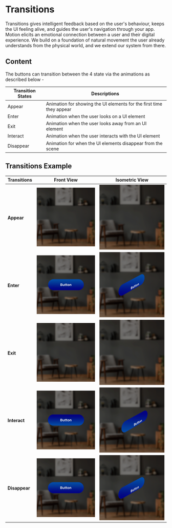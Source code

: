 # Transitions

Transitions gives intelligent feedback based on the user's behaviour, keeps the UI feeling alive, and guides the user's navigation through your app. Motion elicits an emotional connection between a user and their digital experience. We build on a foundation of natural movement the user already understands from the physical world, and we extend our system from there.

## Content <a href="#transitions-content" id="transitions-content"></a>

The buttons can transition between the 4 state via the animations as described below -

| **Transition States** | **Descriptions**                                                     |
| --------------------- | -------------------------------------------------------------------- |
| Appear                | Animation for showing the UI elements for the first time they appear |
| Enter                 | Animation when the user looks on a UI element                        |
| Exit                  | Animation when the user looks away from an UI element                |
| Interact              | Animation when the user interacts with the UI element                |
| Disappear             | Animation for when the UI elements disappear from the scene          |

## Transitions Example <a href="#transitions-transitionsexample" id="transitions-transitionsexample"></a>

| **Transitions** | **Front View**                          | **Isometric View**                      |
| --------------- | --------------------------------------- | --------------------------------------- |
| **Appear**      | ![](../../.gitbook/assets/89392747.gif) | ![](../../.gitbook/assets/89458220.gif) |
| **Enter**       | ![](../../.gitbook/assets/89458201.gif) | ![](../../.gitbook/assets/89458237.gif) |
| **Exit**        | ![](../../.gitbook/assets/89458243.gif) | ![](../../.gitbook/assets/89458249.gif) |
| **Interact**    | ![](../../.gitbook/assets/89458255.gif) | ![](../../.gitbook/assets/89458261.gif) |
| **Disappear**   | ![](../../.gitbook/assets/89458267.gif) | ![](../../.gitbook/assets/89458275.gif) |

